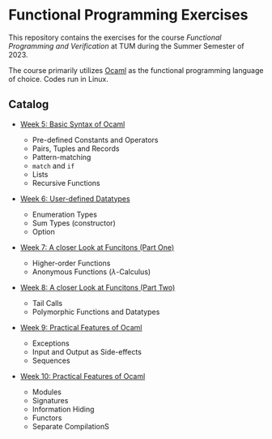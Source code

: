 # Functional Programming Exercises
This repository contains the exercises for the course *Functional Programming and Verification* at TUM during the Summer Semester of 2023.

The course primarily utilizes [Ocaml](https://ocaml.org) as the functional programming language of choice. Codes run in Linux.

## Catalog
- [Week 5: Basic Syntax of Ocaml](./Week_5/)
  - Pre-defined Constants and Operators
  - Pairs, Tuples and Records
  - Pattern-matching
  - `match` and `if`
  - Lists
  - Recursive Functions

- [Week 6: User-defined Datatypes](./Week_6/)
  - Enumeration Types
  - Sum Types (constructor)
  - Option

- [Week 7: A closer Look at Funcitons (Part One)](./Week_7/)
  - Higher-order Functions
  - Anonymous Functions ($\lambda$-Calculus)

- [Week 8: A closer Look at Funcitons (Part Two)](./Week_8/)
  - Tail Calls
  - Polymorphic Functions and Datatypes

- [Week 9: Practical Features of Ocaml](./Week_9/)
  - Exceptions
  - Input and Output as Side-effects
  - Sequences

- [Week 10: Practical Features of Ocaml](./Week_10/)
  - Modules
  - Signatures
  - Information Hiding
  - Functors
  - Separate CompilationS